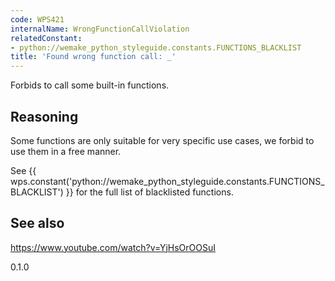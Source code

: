 ```yaml
---
code: WPS421
internalName: WrongFunctionCallViolation
relatedConstant:
- python://wemake_python_styleguide.constants.FUNCTIONS_BLACKLIST
title: 'Found wrong function call: _'
---
```


Forbids to call some built-in functions.

## Reasoning
Some functions are only suitable for very specific use cases, we
forbid to use them in a free manner.

See {{ wps.constant('python://wemake_python_styleguide.constants.FUNCTIONS_BLACKLIST') }} for the
full list of blacklisted functions.

## See also
<https://www.youtube.com/watch?v=YjHsOrOOSuI>

<div class="versionadded">

0.1.0

</div>
